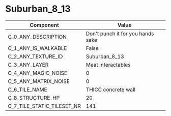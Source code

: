

# Suburban_8_13



| Component | Value | 
|  --  |  --  | 
| C_0_ANY_DESCRIPTION | Don't punch it for you hands sake | 
| C_1_ANY_IS_WALKABLE | False | 
| C_2_ANY_TEXTURE_ID | Suburban_8_13 | 
| C_3_ANY_LAYER | Meat interactables | 
| C_4_ANY_MAGIC_NOISE | 0 | 
| C_5_ANY_MATRIX_NOISE | 0 | 
| C_6_TILE_NAME | THICC concrete wall | 
| C_8_STRUCTURE_HP | 20 | 
| C_7_TILE_STATIC_TILESET_NR | 141 | 


